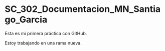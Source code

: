 # SC\_302\_Documentacion\_MN\_Santiago\_Garcia

Esta es mi primera práctica con GitHub.



Estoy trabajando en una rama nueva.

